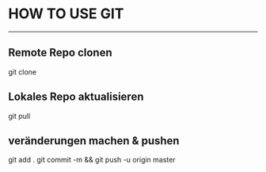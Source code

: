 # HOW TO USE GIT
------

## Remote Repo clonen
git clone <shh URL>

## Lokales Repo aktualisieren 
git pull

## veränderungen machen & pushen
git add .
git commit -m <Kommentar> &&
git push -u origin master
